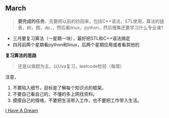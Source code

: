 ## March
> **要完成的任务**，先要把以前的捡回来，包括C++语法，STL使用，算法的链表，树，图，dp，，然后看linux，python，然后搜集还要学习什么专业课?

* 三月要复习算法（一星期一块），最好把STL和C++语法搞定
* 四月前两个星期看python和linux，后两个星期应用或者看其他的

**复习算法的思路**
> 还是以做题为主。以Uva复习，leetcode检验（每周）

注意，
1. 不要陷入细节，目标是了解每个知识点的框架。
2. 不要自己看自己的，不懂的多上网找资料。
3. 摸摸自己的情绪，不要把生活带入工作，也不要把工作带入生活。

 [I Have A Dream](https://music.163.com/#/song?id=516819112)
